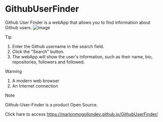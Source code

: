 # GithubUserFinder

Github User Finder is a webApp that allows you to find information about Github users.
![image](https://github.com/marlonmogollondev/GithubUserFinder/assets/99307306/0f6cf463-fa4c-4e97-b134-d657f82f7df9)


>[!tip]
>   1. Enter the Github username in the search field.
>   2. Click the "Search" button.
>   3. The webApp will show the user's information, such as their name, bio, repositories, followers and followed.

>[!WARNING]
>   1. A modern web browser
>   2. An Internet connection

> [!note]
> Github-User-Finder is a product Open Source.

Click hare to access https://marlonmogollondev.github.io/GithubUserFinder/
